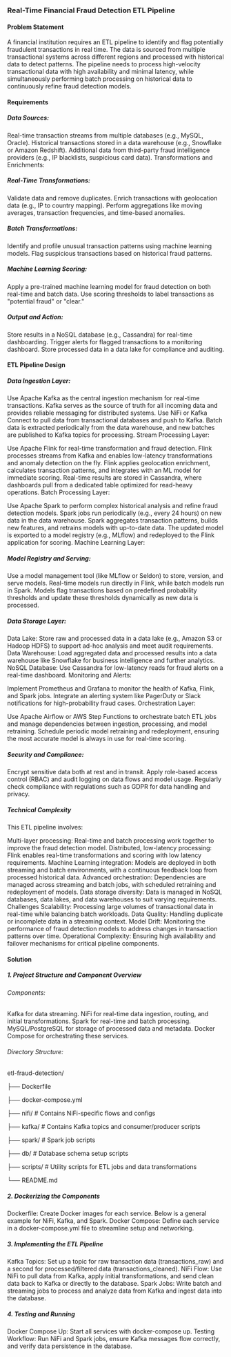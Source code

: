 ### Real-Time Financial Fraud Detection ETL Pipeline

#### Problem Statement
A financial institution requires an ETL pipeline to identify and flag potentially fraudulent transactions 
in real time. The data is sourced from multiple transactional systems across different regions and 
processed with historical data to detect patterns. The pipeline needs to process high-velocity 
transactional data with high availability and minimal latency, while simultaneously performing batch 
processing on historical data to continuously refine fraud detection models.

#### Requirements
##### Data Sources:

Real-time transaction streams from multiple databases (e.g., MySQL, Oracle).
Historical transactions stored in a data warehouse (e.g., Snowflake or Amazon Redshift).
Additional data from third-party fraud intelligence providers (e.g., IP blacklists, suspicious card data).
Transformations and Enrichments:

##### Real-Time Transformations:
Validate data and remove duplicates.
Enrich transactions with geolocation data (e.g., IP to country mapping).
Perform aggregations like moving averages, transaction frequencies, and time-based anomalies.

##### Batch Transformations:
Identify and profile unusual transaction patterns using machine learning models.
Flag suspicious transactions based on historical fraud patterns.
##### Machine Learning Scoring:
Apply a pre-trained machine learning model for fraud detection on both real-time and batch data.
Use scoring thresholds to label transactions as "potential fraud" or "clear."
##### Output and Action:
Store results in a NoSQL database (e.g., Cassandra) for real-time dashboarding.
Trigger alerts for flagged transactions to a monitoring dashboard.
Store processed data in a data lake for compliance and auditing.

#### ETL Pipeline Design
##### Data Ingestion Layer:

Use Apache Kafka as the central ingestion mechanism for real-time transactions. Kafka serves as the source of truth for all incoming data and provides reliable messaging for distributed systems.
Use NiFi or Kafka Connect to pull data from transactional databases and push to Kafka.
Batch data is extracted periodically from the data warehouse, and new batches are published to Kafka topics for processing.
Stream Processing Layer:

Use Apache Flink for real-time transformation and fraud detection. Flink processes streams from Kafka and enables low-latency transformations and anomaly detection on the fly.
Flink applies geolocation enrichment, calculates transaction patterns, and integrates with an ML model for immediate scoring.
Real-time results are stored in Cassandra, where dashboards pull from a dedicated table optimized for read-heavy operations.
Batch Processing Layer:

Use Apache Spark to perform complex historical analysis and refine fraud detection models. Spark jobs run periodically (e.g., every 24 hours) on new data in the data warehouse.
Spark aggregates transaction patterns, builds new features, and retrains models with up-to-date data.
The updated model is exported to a model registry (e.g., MLflow) and redeployed to the Flink application for scoring.
Machine Learning Layer:

##### Model Registry and Serving: 
Use a model management tool (like MLflow or Seldon) to store, version, and serve models.
Real-time models run directly in Flink, while batch models run in Spark.
Models flag transactions based on predefined probability thresholds and update these thresholds dynamically as new data is processed.

##### Data Storage Layer:

Data Lake: Store raw and processed data in a data lake (e.g., Amazon S3 or Hadoop HDFS) to support ad-hoc analysis and meet audit requirements.
Data Warehouse: Load aggregated data and processed results into a data warehouse like Snowflake for business intelligence and further analytics.
NoSQL Database: Use Cassandra for low-latency reads for fraud alerts on a real-time dashboard.
Monitoring and Alerts:

Implement Prometheus and Grafana to monitor the health of Kafka, Flink, and Spark jobs.
Integrate an alerting system like PagerDuty or Slack notifications for high-probability fraud cases.
Orchestration Layer:

Use Apache Airflow or AWS Step Functions to orchestrate batch ETL jobs and manage dependencies between ingestion, processing, and model retraining.
Schedule periodic model retraining and redeployment, ensuring the most accurate model is always in use for real-time scoring.

##### Security and Compliance:

Encrypt sensitive data both at rest and in transit.
Apply role-based access control (RBAC) and audit logging on data flows and model usage.
Regularly check compliance with regulations such as GDPR for data handling and privacy.

##### Technical Complexity
This ETL pipeline involves:

Multi-layer processing: Real-time and batch processing work together to improve the fraud detection model.
Distributed, low-latency processing: Flink enables real-time transformations and scoring with low latency requirements.
Machine Learning integration: Models are deployed in both streaming and batch environments, with a continuous feedback loop from processed historical data.
Advanced orchestration: Dependencies are managed across streaming and batch jobs, with scheduled retraining and redeployment of models.
Data storage diversity: Data is managed in NoSQL databases, data lakes, and data warehouses to suit varying requirements.
Challenges
Scalability: Processing large volumes of transactional data in real-time while balancing batch workloads.
Data Quality: Handling duplicate or incomplete data in a streaming context.
Model Drift: Monitoring the performance of fraud detection models to address changes in transaction patterns over time.
Operational Complexity: Ensuring high availability and failover mechanisms for critical pipeline components.


#### Solution

##### 1. Project Structure and Component Overview
   
###### Components:

Kafka for data streaming.
NiFi for real-time data ingestion, routing, and initial transformations.
Spark for real-time and batch processing.
MySQL/PostgreSQL for storage of processed data and metadata.
Docker Compose for orchestrating these services.

###### Directory Structure:

etl-fraud-detection/

├── Dockerfile

├── docker-compose.yml

├── nifi/           # Contains NiFi-specific flows and configs

├── kafka/          # Contains Kafka topics and consumer/producer scripts

├── spark/          # Spark job scripts

├── db/             # Database schema setup scripts

├── scripts/        # Utility scripts for ETL jobs and data transformations

└── README.md

##### 2. Dockerizing the Components
Dockerfile: Create Docker images for each service. Below is a general example for NiFi, Kafka, and Spark.
Docker Compose: Define each service in a docker-compose.yml file to streamline setup and networking.

##### 3. Implementing the ETL Pipeline
Kafka Topics: Set up a topic for raw transaction data (transactions_raw) and a second for processed/filtered data (transactions_cleaned).
NiFi Flow: Use NiFi to pull data from Kafka, apply initial transformations, and send clean data back to Kafka or directly to the database.
Spark Jobs: Write batch and streaming jobs to process and analyze data from Kafka and ingest data into the database.

##### 4. Testing and Running
Docker Compose Up: Start all services with docker-compose up.
Testing Workflow: Run NiFi and Spark jobs, ensure Kafka messages flow correctly, and verify data persistence in the database.